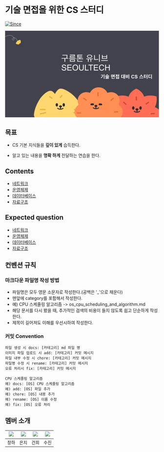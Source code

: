# 기술 면접을 위한 CS 스터디 

[![Since](https://img.shields.io/badge/since-2024.09.04-333333.svg?style=flat-square)](https://github.com/9oormthonUniv-seoultech/STUDY_CS)


![](/etc/img/cs_intro_img.jpg)


## 목표 

* CS 기본 지식들을 **깊이 있게** 습득한다.

* 알고 있는 내용을 **명확 하게** 전달하는 연습을 한다.


## Contents
* [네트워크]()
* [운영체제]()
* [데이터베이스]()
* [자료구조]()


## Expected question 

* [네트워크]()
* [운영체제]()
* [데이터베이스]()
* [자료구조]()

## 컨벤션 규칙 

### 마크다운 파일명 작성 방법

- 파일명은 모두 영문 소문자로 작성한다.(공백은 '_'으로 채운다)
- 맨앞에 category를 포함해서 작성한다.
- 예) CPU 스케줄링 알고리즘 -> os_cpu_scheduling_and_algorithm.md
- 해당 문서를 다시 봤을 때, 추가적인 검색의 비용이 들지 않도록 쉽고 단순하게 작성한다.
- 제목이 길어져도 이해를 우선시하여 작성한다.

### 커밋 Convention

```
파일 생성 시 docs: [카테고리] md 파일 명
이미지 파일 업로드 시 add: [카테고리] 커밋 메시지
파일 내부 수정 시 chore: [카테고리] 커밋 메시지
파일명 수정 시 rename: [카테고리] 커밋 메시지
오류 처리시 fix: [카테고리] 커밋 메시지

CPU 스케줄링 알고리즘
예) docs: [OS] CPU 스케줄링 알고리즘
예) add: [OS] 파일 추가
예) chore: [OS] 내용 추가
예) rename: [OS] 이름 수정
예) fix: [OS] 오류 처리 
```

## 멤버 소개 

|[![](https://github.com/Changha-dev.png?width=200px)](https://github.com/Changha-dev)|[![](https://github.com/ej070961.png?width=200px)](https://github.com/ej070961) |[![](https://github.com/Geonheu.png?width=200px)](https://github.com/Geonheu) | [![](https://github.com/sooieese.png?width=200px)](https://github.com/sooieese)|
|:---:|:---:|:---:|:---:|
| 창하 | 은지 | 건희 | 수진 |
